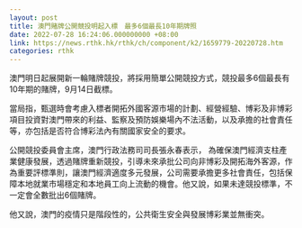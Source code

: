```yaml
---
layout: post
title: 澳門賭牌公開競投明起入標　最多6個最長10年期牌照
date: 2022-07-28 16:24:06.000000000 +08:00
link: https://news.rthk.hk/rthk/ch/component/k2/1659779-20220728.htm
categories: rthk
---
```


澳門明日起展開新一輪賭牌競投，將採用簡單公開競投方式，競投最多6個最長有10年期的賭牌，9月14日截標。

當局指，甄選時會考慮入標者開拓外國客源市場的計劃、經營經驗、博彩及非博彩項目投資對澳門帶來的利益、監察及預防娛樂場內不法活動，以及承擔的社會責任等，亦包括是否符合博彩法內有關國家安全的要求。

公開競投委員會主席，澳門行政法務司司長張永春表示， 為確保澳門經濟支柱產業健康發展，透過賭牌重新競投，引導未來承批公司向非博彩及開拓海外客源，作為重要評標準則，讓澳門經濟適度多元發展，公司需要承擔更多社會責任，包括保障本地就業市場穩定和本地員工向上流動的機會。他又說，如果未達競投標準，不一定會全數批出6個賭牌。 

他又說，澳門的疫情只是階段性的，公共衛生安全與發展博彩業並無衝突。
